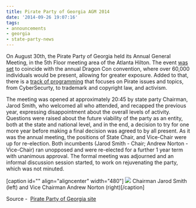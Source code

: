 ```yaml
---
title: Pirate Party of Georgia AGM 2014
date: '2014-09-26 19:07:16'
tags:
- announcements
- georgia
- state-party-news
---
```


On August 30th, the Pirate Party of Georgia held its Annual General Meeting, in the 5th Floor meeting area of the Atlanta Hilton. The event 
[was set](http://piratepartyofgeorgia.org/2014/07/the-pirate-party-of-georgia-invites-you-to-dragoncon/) to coincide with the annual Dragon Con convention, where over 60,000 individuals would be present, allowing for greater exposure. Added to that, there is a 
[track of programming](http://eff.dragoncon.org/2014-schedule/) that focuses on Pirate issues and topics, from CyberSecurty, to trademark and copyright law, and activism.
<!--more--> The meeting was opened at approximately 20:45 by state party Chairman, Jarod Smith, who welcomed all who attended, and recapped the previous year, expressing disappointment about the overall levels of activity. Questions were raised about the future viability of the party as an entity, both at the state and national level, and in the end, a decision to try for one more year before making a final decision was agreed to by all present. As it was the annual meeting, the positions of State Chair, and Vice-Chair were up for re-election. Both incumbents (Jarod Smith - Chair; Andrew Norton - Vice-Chair) ran unopposed and were re-elected for a further 1 year term with unanimous approval. The formal meeting was adjourned and an informal discussion session started, to work on rejuvenating the party, which was not minuted.

[caption id="" align="aligncenter" width="480"]
[![](https://farm4.staticflickr.com/3892/15075284380_db4de54d1c_z.jpg)](https://www.flickr.com/photos/ktetch/15075284380) Chairman Jarod Smith (left) and Vice Chairman Andrew Norton (right)[/caption]

Source - 
[Pirate Party of Georgia site](http://piratepartyofgeorgia.org/2014/09/pirate-party-of-georgia-agm-2014/)
